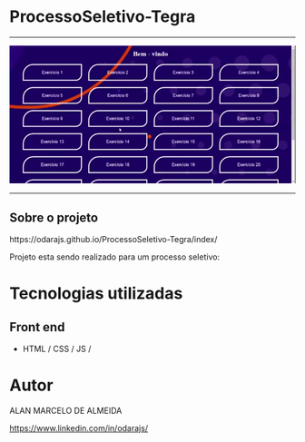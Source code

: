 <h1>ProcessoSeletivo-Tegra</h1>
 <hr>
<p aling="center">
 <img src="index/img/ezgif.com-gif-maker.webp">
</p>
<hr>
<h2>Sobre o projeto</h2>
https://odarajs.github.io/ProcessoSeletivo-Tegra/index/

Projeto esta sendo realizado para um processo seletivo:  

# Tecnologias utilizadas
## Front end
- HTML / CSS / JS /

# Autor

ALAN MARCELO DE ALMEIDA

https://www.linkedin.com/in/odarajs/
